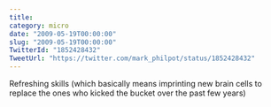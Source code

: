 ```yaml
---
title: 
category: micro
date: "2009-05-19T00:00:00"
slug: "2009-05-19T00:00:00"
TwitterId: "1852428432"
TweetUrl: "https://twitter.com/mark_philpot/status/1852428432"
---
```


Refreshing skills (which basically means imprinting new brain cells to replace
the ones who kicked the bucket over the past few years)
